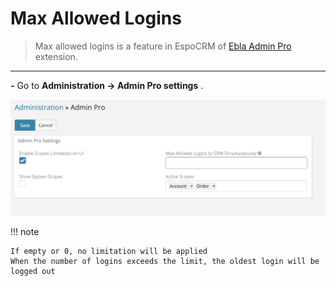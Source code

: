 # Max Allowed Logins

> Max allowed logins is a feature in EspoCRM
> of [Ebla Admin Pro](https://www.eblasoft.com.tr/espocrm-extension-page/espocrm-admin-pro) extension.

___


**-** Go to **Administration -> Admin Pro settings** .

![max-allowed-logins](../../_static/images/espocrm-extensions/admin-pro/max-allowed.png)

!!! note

    If empty or 0, no limitation will be applied 
    When the number of logins exceeds the limit, the oldest login will be logged out

